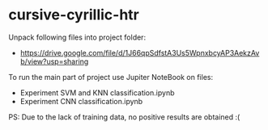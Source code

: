 # cursive-cyrillic-htr

Unpack following files into project folder: 
- https://drive.google.com/file/d/1J66qpSdfstA3Us5WpnxbcyAP3AekzAvb/view?usp=sharing


To run the main part of project use Jupiter NoteBook on files:
- Experiment SVM and KNN classification.ipynb
- Experiment CNN classification.ipynb

PS: Due to the lack of training data, no positive results are obtained :(
